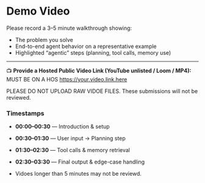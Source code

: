 # Demo Video

Please record a 3–5 minute walkthrough showing:

- The problem you solve
- End-to-end agent behavior on a representative example
- Highlighted “agentic” steps (planning, tool calls, memory use)

---

📺 **Provide a Hosted Public Video Link (YouTube unlisted / Loom / MP4):**  MUST BE ON A HOS
https://your.video.link.here

PLEASE DO NOT UPLOAD RAW VIDOE FILES. These submissions will not be reviewed.

### Timestamps

- **00:00–00:30** — Introduction & setup
- **00:30–01:30** — User input → Planning step
- **01:30–02:30** — Tool calls & memory retrieval
- **02:30–03:30** — Final output & edge-case handling

- Vidoes longer than 5 minutes may not be reviewd.
